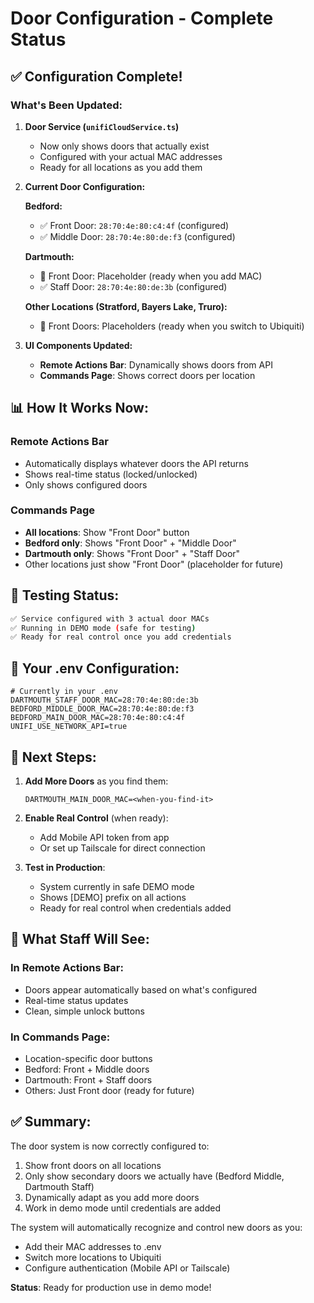 # Door Configuration - Complete Status

## ✅ Configuration Complete!

### What's Been Updated:

1. **Door Service (`unifiCloudService.ts`)**
   - Now only shows doors that actually exist
   - Configured with your actual MAC addresses
   - Ready for all locations as you add them

2. **Current Door Configuration:**

   **Bedford:**
   - ✅ Front Door: `28:70:4e:80:c4:4f` (configured)
   - ✅ Middle Door: `28:70:4e:80:de:f3` (configured)

   **Dartmouth:**
   - 🔄 Front Door: Placeholder (ready when you add MAC)
   - ✅ Staff Door: `28:70:4e:80:de:3b` (configured)

   **Other Locations (Stratford, Bayers Lake, Truro):**
   - 🔄 Front Doors: Placeholders (ready when you switch to Ubiquiti)

3. **UI Components Updated:**
   - **Remote Actions Bar**: Dynamically shows doors from API
   - **Commands Page**: Shows correct doors per location

## 📊 How It Works Now:

### Remote Actions Bar
- Automatically displays whatever doors the API returns
- Shows real-time status (locked/unlocked)
- Only shows configured doors

### Commands Page  
- **All locations**: Show "Front Door" button
- **Bedford only**: Shows "Front Door" + "Middle Door"
- **Dartmouth only**: Shows "Front Door" + "Staff Door"
- Other locations just show "Front Door" (placeholder for future)

## 🧪 Testing Status:

```bash
✅ Service configured with 3 actual door MACs
✅ Running in DEMO mode (safe for testing)
✅ Ready for real control once you add credentials
```

## 📝 Your .env Configuration:

```env
# Currently in your .env
DARTMOUTH_STAFF_DOOR_MAC=28:70:4e:80:de:3b
BEDFORD_MIDDLE_DOOR_MAC=28:70:4e:80:de:f3
BEDFORD_MAIN_DOOR_MAC=28:70:4e:80:c4:4f
UNIFI_USE_NETWORK_API=true
```

## 🚀 Next Steps:

1. **Add More Doors** as you find them:
   ```env
   DARTMOUTH_MAIN_DOOR_MAC=<when-you-find-it>
   ```

2. **Enable Real Control** (when ready):
   - Add Mobile API token from app
   - Or set up Tailscale for direct connection

3. **Test in Production**:
   - System currently in safe DEMO mode
   - Shows [DEMO] prefix on all actions
   - Ready for real control when credentials added

## 🎯 What Staff Will See:

### In Remote Actions Bar:
- Doors appear automatically based on what's configured
- Real-time status updates
- Clean, simple unlock buttons

### In Commands Page:
- Location-specific door buttons
- Bedford: Front + Middle doors
- Dartmouth: Front + Staff doors
- Others: Just Front door (ready for future)

## ✅ Summary:

The door system is now correctly configured to:
1. Show front doors on all locations
2. Only show secondary doors we actually have (Bedford Middle, Dartmouth Staff)
3. Dynamically adapt as you add more doors
4. Work in demo mode until credentials are added

The system will automatically recognize and control new doors as you:
- Add their MAC addresses to .env
- Switch more locations to Ubiquiti
- Configure authentication (Mobile API or Tailscale)

**Status**: Ready for production use in demo mode!